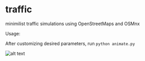 # traffic
minimilist traffic simulations using OpenStreetMaps and OSMnx


Usage:

After customizing desired parameters, run `python animate.py`




![alt text](https://raw.githubusercontent.com/donjpierce/traffic/master/examples/piedmont33cars.gif)
